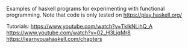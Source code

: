 Examples of haskell programs for experimenting with functional programming. Note that code is only tested on https://play.haskell.org/

Tutorials:
https://www.youtube.com/watch?v=TklkNLihQ_A
https://www.youtube.com/watch?v=02_H3LjqMr8
https://learnyouahaskell.com/chapters